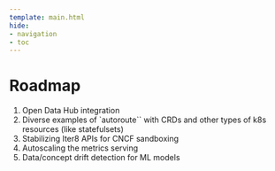 ```yaml
---
template: main.html
hide:
- navigation
- toc
---
```


# Roadmap

1. Open Data Hub integration
2. Diverse examples of `autoroute`` with CRDs and other types of k8s resources (like statefulsets)
3. Stabilizing Iter8 APIs for CNCF sandboxing
4. Autoscaling the metrics serving
5. Data/concept drift detection for ML models